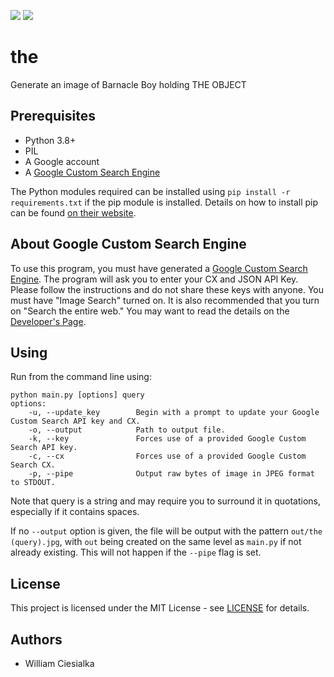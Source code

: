 ![](https://img.shields.io/badge/dynamic/json?color=success&label=Version&prefix=v&query=%24.version&url=https%3A%2F%2Fraw.githubusercontent.com%2Fwciesialka%2Fthe%2Fmaster%2Finfo.json) ![](https://img.shields.io/badge/dynamic/json?color=informational&label=Python&query=%24.python&url=https%3A%2F%2Fraw.githubusercontent.com%2Fwciesialka%2Fthe%2Fmaster%2Finfo.json)

# the
Generate an image of Barnacle Boy holding THE OBJECT

## Prerequisites

* Python 3.8+
* PIL
* A Google account
* A [Google Custom Search Engine](https://cse.google.com/cse/all)

The Python modules required can be installed using `pip install -r requirements.txt` if the pip module is installed. Details on how to install pip can be found [on their website](https://pip.pypa.io/en/stable/installing/).


## About Google Custom Search Engine

To use this program, you must have generated a [Google Custom Search Engine](https://cse.google.com/cse/all). The program will ask you to enter your CX and JSON API Key. Please follow the instructions and do not share these keys with anyone. You must have "Image Search" turned on. It is also recommended that you turn on "Search the entire web." You may want to read the details on the [Developer's Page](https://developers.google.com/custom-search/v1/overview).

## Using

Run from the command line using:

```
python main.py [options] query
options:
    -u, --update_key        Begin with a prompt to update your Google Custom Search API key and CX.
    -o, --output            Path to output file.
    -k, --key               Forces use of a provided Google Custom Search API key.
    -c, --cx                Forces use of a provided Google Custom Search CX.
    -p, --pipe              Output raw bytes of image in JPEG format to STDOUT.
```

Note that query is a string and may require you to surround it in quotations, especially if it contains spaces.

If no `--output` option is given, the file will be output with the pattern `out/the (query).jpg`, with `out` being created on the same level as `main.py` if not already existing. This will not happen if the `--pipe` flag is set.

## License

This project is licensed under the MIT License - see [LICENSE](LICENSE) for details.

## Authors

* William Ciesialka